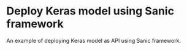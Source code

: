 # Deploy Keras model using Sanic framework

An example of deploying Keras model as API using Sanic framework.
